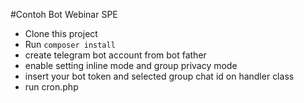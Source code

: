#Contoh Bot Webinar SPE

* Clone this project
* Run ``` composer install ```
* create telegram bot account from bot father
* enable setting inline mode and group privacy mode 
* insert your bot token and selected group chat id on handler class
* run cron.php

